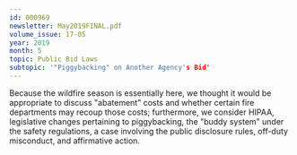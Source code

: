```yaml
---
id: 000969
newsletter: May2019FINAL.pdf
volume_issue: 17-05
year: 2019
month: 5
topic: Public Bid Laws
subtopic: '"Piggybacking" on Another Agency's Bid'
---
```


Because the wildfire season is essentially here, we thought it would be appropriate to discuss "abatement" costs and whether certain fire departments may recoup those costs; furthermore, we consider HIPAA, legislative changes pertaining to piggybacking, the "buddy system" under the safety regulations, a case involving the public disclosure rules, off-duty misconduct, and affirmative action.